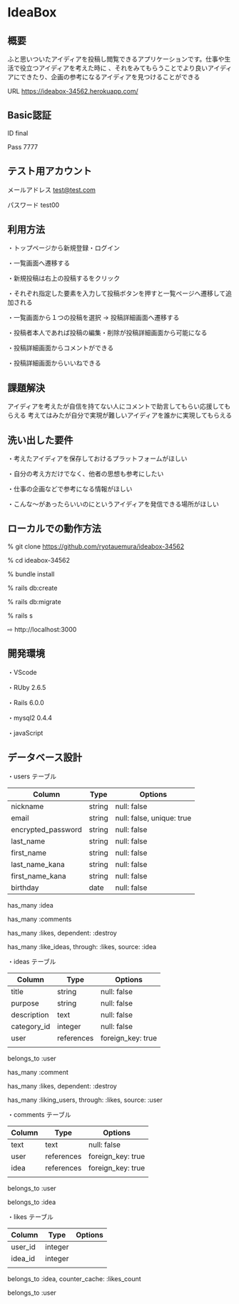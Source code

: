 # IdeaBox

## 概要

ふと思いついたアイディアを投稿し閲覧できるアプリケーションです。仕事や生活で役立つアイディアを考えた時に
、それをみてもらうことでより良いアイディアにできたり、企画の参考になるアイディアを見つけることができる

 URL  https://ideabox-34562.herokuapp.com/

## Basic認証     
  ID    final

  Pass  7777

## テスト用アカウント  
  メールアドレス  test@test.com

  パスワード     test00

## 利用方法

・トップページから新規登録・ログイン

・一覧画面へ遷移する

・新規投稿は右上の投稿するをクリック

・それぞれ指定した要素を入力して投稿ボタンを押すと一覧ページへ遷移して追加される

・一覧画面から１つの投稿を選択 → 投稿詳細画面へ遷移する

・投稿者本人であれば投稿の編集・削除が投稿詳細画面から可能になる

・投稿詳細画面からコメントができる

・投稿詳細画面からいいねできる

## 課題解決

アイディアを考えたが自信を持てない人にコメントで助言してもらい応援してもらえる
考えてはみたが自分で実現が難しいアイディアを誰かに実現してもらえる

## 洗い出した要件

・考えたアイディアを保存しておけるプラットフォームがほしい

・自分の考え方だけでなく、他者の思想も参考にしたい

・仕事の企画などで参考になる情報がほしい

・こんな〜があったらいいのにというアイディアを発信できる場所がほしい

## ローカルでの動作方法

% git clone https://github.com/ryotauemura/ideabox-34562

% cd ideabox-34562

% bundle install

% rails db:create

% rails db:migrate

% rails s

 ⇨ http://localhost:3000

 ## 開発環境

・VScode

・RUby 2.6.5

・Rails 6.0.0

・mysql2 0.4.4

・javaScript 

## データベース設計

・users テーブル

| Column             | Type       | Options                   |
| ------------------ | ---------- | ------------------------- |
| nickname           | string     | null: false               |
| email              | string     | null: false, unique: true |
| encrypted_password | string     | null: false               |
| last_name          | string     | null: false               |
| first_name         | string     | null: false               |
| last_name_kana     | string     | null: false               |
| first_name_kana    | string     | null: false               |
| birthday           | date       | null: false               |

has_many :idea

has_many :comments

has_many :likes, dependent: :destroy

has_many :like_ideas, through: :likes, source: :idea

・ideas テーブル

| Column              | Type        | Options           |
| ------------------- | ----------- | ----------------- |
| title               | string      | null: false       |
| purpose             | string      | null: false       | 
| description         | text        | null: false       |
| category_id         | integer     | null: false       |
| user                | references  | foreign_key: true |
|                     |             |                   |

belongs_to :user

has_many   :comment

has_many :likes, dependent: :destroy

has_many :liking_users, through: :likes, source: :user

・comments テーブル

| Column              | Type        | Options           |
| ------------------- | ----------- | ----------------- |
| text                | text        | null: false       |
| user                | references  | foreign_key: true |
| idea                | references  | foreign_key: true |
|                     |             |                   |

belongs_to :user

belongs_to :idea

・likes テーブル

| Column              | Type        | Options           |
| ------------------- | ----------- | ----------------- |
| user_id             | integer     |                   |
| idea_id             | integer  |                   |
|                     |             |                   |

belongs_to :idea, counter_cache: :likes_count

belongs_to :user
